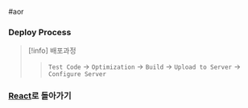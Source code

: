 #aor
### Deploy Process
>[!info]
>배포과정
>
>>`Test Code` -> `Optimization` -> `Build` -> `Upload to Server` -> `Configure Server` 

### [React](../../Dev-Index/React.md)로 돌아가기